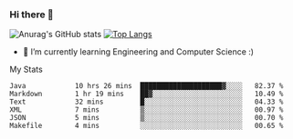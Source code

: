 ### Hi there 👋

![Anurag's GitHub stats](https://github-readme-stats.vercel.app/api?username=MatteoIorio11&show_icons=true&theme=dark) 
[![Top Langs](https://github-readme-stats.vercel.app/api/top-langs/?username=MatteoIorio11&theme=dark)](https://github.com/MatteoIorio11/github-readme-stats)

- 🌱 I’m currently learning Engineering and Computer Science :)

<!--
**MatteoIorio11/MatteoIorio11** is a ✨ _special_ ✨ repository because its `README.md` (this file) appears on your GitHub profile.

Here are some ideas to get you started:

- 🔭 I’m currently working on ...
- 🌱 I’m currently learning ...
- 👯 I’m looking to collaborate on ...
- 🤔 I’m looking for help with ...
- 💬 Ask me about ...
- 📫 How to reach me: ...
- 😄 Pronouns: ...
- ⚡ Fun fact: ...
-->
My Stats
<!--START_SECTION:waka-->

```text
Java            10 hrs 26 mins  ████████████████████▓░░░░   82.37 %
Markdown        1 hr 19 mins    ██▓░░░░░░░░░░░░░░░░░░░░░░   10.49 %
Text            32 mins         █░░░░░░░░░░░░░░░░░░░░░░░░   04.33 %
XML             7 mins          ▒░░░░░░░░░░░░░░░░░░░░░░░░   00.97 %
JSON            5 mins          ▒░░░░░░░░░░░░░░░░░░░░░░░░   00.70 %
Makefile        4 mins          ░░░░░░░░░░░░░░░░░░░░░░░░░   00.65 %
```

<!--END_SECTION:waka-->
